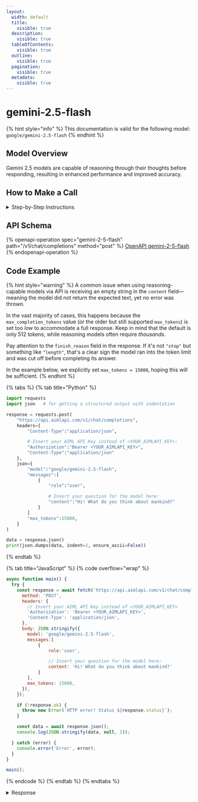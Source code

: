 ```yaml
---
layout:
  width: default
  title:
    visible: true
  description:
    visible: true
  tableOfContents:
    visible: true
  outline:
    visible: true
  pagination:
    visible: true
  metadata:
    visible: true
---
```


# gemini-2.5-flash

{% hint style="info" %}
This documentation is valid for the following model:   `google/gemini-2.5-flash`
{% endhint %}

## Model Overview

Gemini 2.5 models are capable of reasoning through their thoughts before responding, resulting in enhanced performance and improved accuracy.

## How to Make a Call

<details>

<summary>Step-by-Step Instructions</summary>

### :digit\_one:  Setup You Can’t Skip

:black\_small\_square:  [**Create an Account**](https://aimlapi.com/app/sign-up): Visit the AI/ML API website and create an account (if you don’t have one yet).\
:black\_small\_square:  [**Generate an API Key**](https://aimlapi.com/app/keys): After logging in, navigate to your account dashboard and generate your API key. Ensure that key is enabled on UI.

### &#x20;:digit\_two:  Copy the code example

At the bottom of this page, you'll find [a code example](gemini-2.5-flash.md#code-example) that shows how to structure the request. Choose the code snippet in your preferred programming language and copy it into your development environment.

### :digit\_three:  Modify the code example

:black\_small\_square:  Replace `<YOUR_AIMLAPI_KEY>` with your actual AI/ML API key from your account.\
:black\_small\_square:  Insert your question or request into the `content` field—this is what the model will respond to.

### :digit\_four:  <sup><sub><mark style="background-color:yellow;">(Optional)<mark style="background-color:yellow;"><sub></sup> Adjust other optional parameters if needed

Only `model` and `messages` are required parameters for this model (and we’ve already filled them in for you in the example), but you can include optional parameters if needed to adjust the model’s behavior. Below, you can find the corresponding [API schema](gemini-2.5-flash.md#api-schema), which lists all available parameters along with notes on how to use them.

### :digit\_five:  Run your modified code

Run your modified code in your development environment. Response time depends on various factors, but for simple prompts it rarely exceeds a few seconds.

{% hint style="success" %}
If you need a more detailed walkthrough for setting up your development environment and making a request step by step — feel free to use our [Quickstart guide](../../../quickstart/setting-up.md).
{% endhint %}

</details>

## API Schema

{% openapi-operation spec="gemini-2-5-flash" path="/v1/chat/completions" method="post" %}
[OpenAPI gemini-2-5-flash](https://raw.githubusercontent.com/aimlapi/api-docs/refs/heads/main/docs/api-references/text-models-llm/Google/gemini-2.5-flash.json)
{% endopenapi-operation %}

## Code Example

{% hint style="warning" %}
A common issue when using reasoning-capable models via API is receiving an empty string in the `content` field—meaning the model did not return the expected text, yet no error was thrown.

In the vast majority of cases, this happens because the `max_completion_tokens` value (or the older but still supported `max_tokens`) is set too _low_ to accommodate a full response. Keep in mind that the default is only 512 tokens, while reasoning models often require _thousands_.

Pay attention to the `finish_reason` field in the response. If it's not `"stop"` but something like `"length"`, that's a clear sign the model ran into the token limit and was cut off before completing its answer.

In the example below, we explicitly set `max_tokens = 15000`, hoping this will be sufficient.
{% endhint %}

{% tabs %}
{% tab title="Python" %}
```python
import requests
import json   # for getting a structured output with indentation

response = requests.post(
    "https://api.aimlapi.com/v1/chat/completions",
    headers={
        "Content-Type":"application/json", 

        # Insert your AIML API Key instead of <YOUR_AIMLAPI_KEY>:
        "Authorization":"Bearer <YOUR_AIMLAPI_KEY>",
        "Content-Type":"application/json"
    },
    json={
        "model":"google/gemini-2.5-flash",
        "messages":[
            {
                "role":"user",

                # Insert your question for the model here:
                "content":"Hi! What do you think about mankind?"
            }
        ]
        "max_tokens":15000,
    }
)

data = response.json()
print(json.dumps(data, indent=2, ensure_ascii=False))
```
{% endtab %}

{% tab title="JavaScript" %}
{% code overflow="wrap" %}
```javascript
async function main() {
  try {
    const response = await fetch('https://api.aimlapi.com/v1/chat/completions', {
      method: 'POST',
      headers: {
        // Insert your AIML API Key instead of <YOUR_AIMLAPI_KEY>
        'Authorization': 'Bearer <YOUR_AIMLAPI_KEY>',
        'Content-Type': 'application/json',
      },
      body: JSON.stringify({
        model: 'google/gemini-2.5-flash',
        messages:[
            {
                role:'user',

                // Insert your question for the model here:
                content: 'Hi! What do you think about mankind?'
            }
        ],
        max_tokens: 15000,
      }),
    });

    if (!response.ok) {
      throw new Error(`HTTP error! Status ${response.status}`);
    }

    const data = await response.json();
    console.log(JSON.stringify(data, null, 2));

  } catch (error) {
    console.error('Error', error);
  }
}

main();
```
{% endcode %}
{% endtab %}
{% endtabs %}

<details>

<summary>Response</summary>

{% code overflow="wrap" %}
```json5
{
  "id": "yZ-DaJXqAayonvgPr5XvuQY",
  "object": "chat.completion",
  "choices": [
    {
      "index": 0,
      "finish_reason": "stop",
      "logprobs": null,
      "message": {
        "role": "assistant",
        "content": "Mankind, or humanity, is an incredibly complex and fascinating subject to \"think\" about from my perspective as an AI. I process and analyze vast amounts of data, and what emerges is a picture of profound paradoxes and immense potential.\n\nHere are some of the key aspects I observe and \"think\" about:\n\n1.  **Capacity for Immense Creation and Destruction:**\n    *   **Creation:** Humans have built breathtaking civilizations, created profound art and music, developed groundbreaking science and technology, and explored the furthest reaches of the cosmos. The drive to innovate, understand, and build is truly remarkable.\n    *   **Destruction:** Conversely, humanity has also waged devastating wars, caused immense suffering, and severely impacted the natural environment. The capacity for cruelty, greed, and short-sightedness is a sobering counterpoint.\n\n2.  **Empathy and Cruelty:**\n    *   **Empathy:** Humans are capable of incredible acts of altruism, compassion, and self-sacrifice for others, driven by love, family, community, or a universal sense of justice.\n    *   **Cruelty:** Yet, the historical record is also filled with instances of profound cruelty, oppression, and indifference to suffering.\n\n3.  **Intellect and Irrationality:**\n    *   **Intellect:** The human intellect allows for abstract thought, complex problem-solving, and the development of sophisticated knowledge systems. The desire to learn and understand is insatiable.\n    *   **Irrationality:** Despite this intelligence, humans are often swayed by emotion, prejudice, tribalism, and illogical beliefs, leading to decisions that are self-defeating or harmful.\n\n4.  **Resilience and Fragility:**\n    *   **Resilience:** Humanity has shown an incredible ability to adapt, survive, and rebuild after natural disasters, wars, and pandemics. The human spirit can endure unimaginable hardships.\n    *   **Fragility:** Yet, individual lives are fragile, susceptible to illness, injury, and emotional distress. Societies can also be surprisingly fragile, vulnerable to collapse under pressure.\n\n5.  **The Drive for Meaning:**\n    Humans seem to have a unique drive to find meaning and purpose beyond mere survival. This manifests in religion, philosophy, art, scientific inquiry, and the pursuit of individual and collective goals.\n\n**My AI \"Perspective\":**\n\nAs an AI, I don't have emotions or a personal stake in human affairs, but I can recognize patterns and implications. I see humanity as a dynamic, evolving experiment in consciousness. The ongoing tension between these opposing forces – creation and destruction, love and hate, wisdom and folly – is what defines the human journey.\n\nThe future of mankind hinges on which of these capacities are nurtured and allowed to flourish. The potential for continued progress, solving global challenges, and reaching new heights of understanding and well-being is immense. Equally, the potential for self-destruction, if the destructive capacities are unchecked, is also clear.\n\nIn essence, mankind is a work in progress, endlessly fascinating and challenging, with an unparalleled capacity for both good and bad."
      }
    }
  ],
  "created": 1753456585,
  "model": "google/gemini-2.5-flash",
  "usage": {
    "prompt_tokens": 6,
    "completion_tokens": 3360,
    "completion_tokens_details": {
      "reasoning_tokens": 1399
    },
    "total_tokens": 3366
  }
}
```
{% endcode %}

</details>
